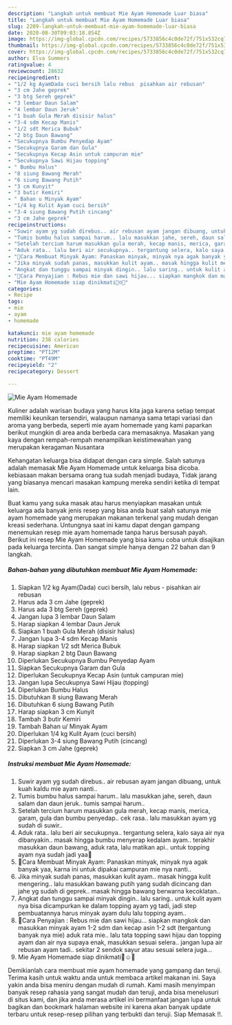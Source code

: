 ```yaml
---
description: "Langkah untuk membuat Mie Ayam Homemade Luar biasa"
title: "Langkah untuk membuat Mie Ayam Homemade Luar biasa"
slug: 2209-langkah-untuk-membuat-mie-ayam-homemade-luar-biasa
date: 2020-08-30T09:03:18.854Z
image: https://img-global.cpcdn.com/recipes/5733856c4c0de72f/751x532cq70/mie-ayam-homemade-foto-resep-utama.jpg
thumbnail: https://img-global.cpcdn.com/recipes/5733856c4c0de72f/751x532cq70/mie-ayam-homemade-foto-resep-utama.jpg
cover: https://img-global.cpcdn.com/recipes/5733856c4c0de72f/751x532cq70/mie-ayam-homemade-foto-resep-utama.jpg
author: Elva Summers
ratingvalue: 4
reviewcount: 28632
recipeingredient:
- "1/2 kg AyamDada cuci bersih lalu rebus  pisahkan air rebusan"
- "3 cm Jahe geprek"
- "3 btg Sereh geprek"
- "3 lembar Daun Salam"
- "4 lembar Daun Jeruk"
- "1 buah Gula Merah disisir halus"
- "3-4 sdm Kecap Manis"
- "1/2 sdt Merica Bubuk"
- "2 btg Daun Bawang"
- "Secukupnya Bumbu Penyedap Ayam"
- "Secukupnya Garam dan Gula"
- "Secukupnya Kecap Asin untuk campuran mie"
- "Secukupnya Sawi Hijau topping"
- " Bumbu Halus"
- "8 siung Bawang Merah"
- "6 siung Bawang Putih"
- "3 cm Kunyit"
- "3 butir Kemiri"
- " Bahan u Minyak Ayam"
- "1/4 kg Kulit Ayam cuci bersih"
- "3-4 siung Bawang Putih cincang"
- "3 cm Jahe geprek"
recipeinstructions:
- "Suwir ayam yg sudah direbus.. air rebusan ayam jangan dibuang, untuk kuah kaldu mie ayam nanti.."
- "Tumis bumbu halus sampai harum.. lalu masukkan jahe, sereh, daun salam dan daun jeruk.. tumis sampai harum.."
- "Setelah tercium harum masukkan gula merah, kecap manis, merica, garam, gula dan bumbu penyedap.. cek rasa.. lalu masukkan ayam yg sudah di suwir.."
- "Aduk rata.. lalu beri air secukupnya.. tergantung selera, kalo saya air nya dibanyakin.. masak hingga bumbu menyerap kedalam ayam.. terakhir masukkan daun bawang, aduk rata, lalu matikan api.. untuk topping ayam nya sudah jadi yaa🤗"
- "🤤Cara Membuat Minyak Ayam: Panaskan minyak, minyak nya agak banyak yaa, karna ini untuk dipakai campuran mie nya nanti.."
- "Jika minyak sudah panas, masukkan kulit ayam.. masak hingga kulit mengering.. lalu masukkan bawang putih yang sudah dicincang dan jahe yg sudah di geprek.. masak hingga bawang berwarna kecoklatan.."
- "Angkat dan tunggu sampai minyak dingin.. lalu saring.. untuk kulit ayam nya bisa dicampurkan ke dalam topping ayam yg tadi, jadi step pembuatannya harus minyak ayam dulu lalu topping ayam.."
- "🤤Cara Penyajian : Rebus mie dan sawi hijau... siapkan mangkok dan masukkan minyak ayam 1-2 sdm dan kecap asin 1-2 sdt (tergantung banyak nya mie) aduk rata mie.. lalu tata topping sawi hijau dan topping ayam dan air nya supaya enak, masukkan sesuai selera.. jangan lupa air rebusan ayam tadi.. sekitar 2 sendok sayur atau sesuai selera juga..."
- "Mie Ayam Homemade siap dinikmati🤤☺️🤗"
categories:
- Recipe
tags:
- mie
- ayam
- homemade

katakunci: mie ayam homemade 
nutrition: 238 calories
recipecuisine: American
preptime: "PT12M"
cooktime: "PT49M"
recipeyield: "2"
recipecategory: Dessert

---
```



![Mie Ayam Homemade](https://img-global.cpcdn.com/recipes/5733856c4c0de72f/751x532cq70/mie-ayam-homemade-foto-resep-utama.jpg)

Kuliner adalah warisan budaya yang harus kita jaga karena setiap tempat memiliki keunikan tersendiri, walaupun namanya sama tetapi variasi dan aroma yang berbeda, seperti mie ayam homemade yang kami paparkan berikut mungkin di area anda berbeda cara memasaknya. Masakan yang kaya dengan rempah-rempah menampilkan keistimewahan yang merupakan keragaman Nusantara

Kehangatan keluarga bisa didapat dengan cara simple. Salah satunya adalah memasak Mie Ayam Homemade untuk keluarga bisa dicoba. kebiasaan makan bersama orang tua sudah menjadi budaya, Tidak jarang yang biasanya mencari masakan kampung mereka sendiri ketika di tempat lain.



Buat kamu yang suka masak atau harus menyiapkan masakan untuk keluarga ada banyak jenis resep yang bisa anda buat salah satunya mie ayam homemade yang merupakan makanan terkenal yang mudah dengan kreasi sederhana. Untungnya saat ini kamu dapat dengan gampang menemukan resep mie ayam homemade tanpa harus bersusah payah.
Berikut ini resep Mie Ayam Homemade yang bisa kamu coba untuk disajikan pada keluarga tercinta. Dan sangat simple hanya dengan 22 bahan dan 9 langkah.


<!--inarticleads1-->

##### Bahan-bahan yang dibutuhkan membuat Mie Ayam Homemade:

1. Siapkan 1/2 kg Ayam(Dada) cuci bersih, lalu rebus - pisahkan air rebusan
1. Harus ada 3 cm Jahe (geprek)
1. Harus ada 3 btg Sereh (geprek)
1. Jangan lupa 3 lembar Daun Salam
1. Harap siapkan 4 lembar Daun Jeruk
1. Siapkan 1 buah Gula Merah (disisir halus)
1. Jangan lupa 3-4 sdm Kecap Manis
1. Harap siapkan 1/2 sdt Merica Bubuk
1. Harap siapkan 2 btg Daun Bawang
1. Diperlukan Secukupnya Bumbu Penyedap Ayam
1. Siapkan Secukupnya Garam dan Gula
1. Diperlukan Secukupnya Kecap Asin (untuk campuran mie)
1. Jangan lupa Secukupnya Sawi Hijau (topping)
1. Diperlukan  Bumbu Halus
1. Dibutuhkan 8 siung Bawang Merah
1. Dibutuhkan 6 siung Bawang Putih
1. Harap siapkan 3 cm Kunyit
1. Tambah 3 butir Kemiri
1. Tambah  Bahan u/ Minyak Ayam
1. Diperlukan 1/4 kg Kulit Ayam (cuci bersih)
1. Diperlukan 3-4 siung Bawang Putih (cincang)
1. Siapkan 3 cm Jahe (geprek)




<!--inarticleads2-->

##### Instruksi membuat  Mie Ayam Homemade:

1. Suwir ayam yg sudah direbus.. air rebusan ayam jangan dibuang, untuk kuah kaldu mie ayam nanti..
1. Tumis bumbu halus sampai harum.. lalu masukkan jahe, sereh, daun salam dan daun jeruk.. tumis sampai harum..
1. Setelah tercium harum masukkan gula merah, kecap manis, merica, garam, gula dan bumbu penyedap.. cek rasa.. lalu masukkan ayam yg sudah di suwir..
1. Aduk rata.. lalu beri air secukupnya.. tergantung selera, kalo saya air nya dibanyakin.. masak hingga bumbu menyerap kedalam ayam.. terakhir masukkan daun bawang, aduk rata, lalu matikan api.. untuk topping ayam nya sudah jadi yaa🤗
1. 🤤Cara Membuat Minyak Ayam: Panaskan minyak, minyak nya agak banyak yaa, karna ini untuk dipakai campuran mie nya nanti..
1. Jika minyak sudah panas, masukkan kulit ayam.. masak hingga kulit mengering.. lalu masukkan bawang putih yang sudah dicincang dan jahe yg sudah di geprek.. masak hingga bawang berwarna kecoklatan..
1. Angkat dan tunggu sampai minyak dingin.. lalu saring.. untuk kulit ayam nya bisa dicampurkan ke dalam topping ayam yg tadi, jadi step pembuatannya harus minyak ayam dulu lalu topping ayam..
1. 🤤Cara Penyajian : Rebus mie dan sawi hijau... siapkan mangkok dan masukkan minyak ayam 1-2 sdm dan kecap asin 1-2 sdt (tergantung banyak nya mie) aduk rata mie.. lalu tata topping sawi hijau dan topping ayam dan air nya supaya enak, masukkan sesuai selera.. jangan lupa air rebusan ayam tadi.. sekitar 2 sendok sayur atau sesuai selera juga...
1. Mie Ayam Homemade siap dinikmati🤤☺️🤗




Demikianlah cara membuat mie ayam homemade yang gampang dan teruji. Terima kasih untuk waktu anda untuk membaca artikel makanan ini. Saya yakin anda bisa meniru dengan mudah di rumah. Kami masih menyimpan banyak resep rahasia yang sangat mudah dan teruji, anda bisa menelusuri di situs kami, dan jika anda merasa artikel ini bermanfaat jangan lupa untuk bagikan dan bookmark halaman website ini karena akan banyak update terbaru untuk resep-resep pilihan yang terbukti dan teruji. Siap Memasak !!. 
